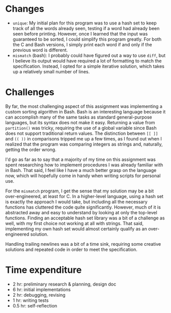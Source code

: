 # Changes

* `unique`: My initial plan for this program was to use a hash set to keep track of all the words already seen, testing if a word had already been seen before printing. However, once I learned that the input was guaranteed to be sorted, I could simplify this program greatly. For both the C and Bash versions, I simply print each word if and only if the previous word is different.
* `mismatch` (bash): I probably could have figured out a way to use `diff`, but I believe its output would have required a lot of formatting to match the specification. Instead, I opted for a simple iterative solution, which takes up a relatively small number of lines.

# Challenges
By far, the most challenging aspect of this assignment was implementing a custom sorting algorithm in Bash. Bash is an interesting language because it can accomplish many of the same tasks as standard general-purpose languages, but its syntax does not make it easy. Returning a value from `partition()` was tricky, requiring the use of a global variable since Bash does not support traditional return values. The distinction between `[[ ]]` and `(( ))` in comparisons tripped me up a few times, as I found out when I realized that the program was comparing integers as strings and, naturally, getting the order wrong.

I'd go as far as to say that a majority of my time on this assignment was spent researching how to implement procedures I was already familiar with in Bash. That said, I feel like I have a much better grasp on the language now, which will hopefully come in handy when writing scripts for personal use.

For the `mismatch` program, I get the sense that my solution may be a bit over-engineered, at least for C. In a higher-level language, using a hash set is exactly the approach I would take, but including all the necessary functions has cluttered the code quite significantly. However, much of it is abstracted away and easy to understand by looking at only the top-level functions. Finding an acceptable hash set library was a bit of a challenge as well, with my first choice not working at all with strings. That said, implementing my own hash set would almost certainly qualify as an over-engineered solution. 

Handling trailing newlines was a bit of a time sink, requiring some creative solutions and repeated code in order to meet the specification.

# Time expenditure
* 2 hr: preliminary research & planning, design doc
* 6 hr: initial implementations
* 2 hr: debugging, revising
* 1 hr: writing tests
* 0.5 hr: self-reflection